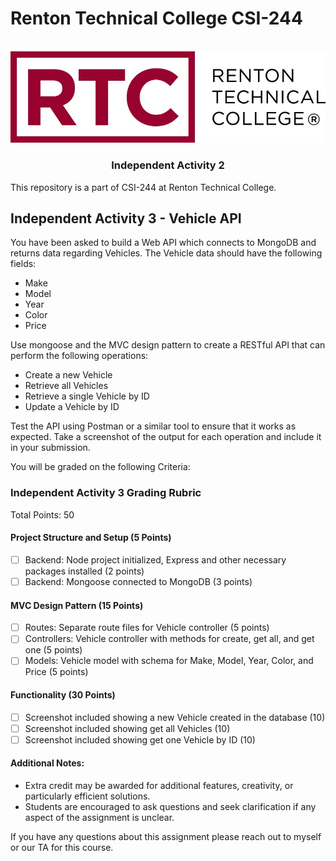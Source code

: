 # Renton Technical College CSI-244

<br />

<div align="center">  
    <img src="logo.jpg" alt="Logo">
    <h3 align="center">Independent Activity 2</h3>
</div>

This repository is a part of CSI-244 at Renton Technical College.

## Independent Activity 3 - Vehicle API

You have been asked to build a Web API which connects to MongoDB and returns data regarding Vehicles.
The Vehicle data should have the following fields:

- Make
- Model
- Year
- Color
- Price

Use mongoose and the MVC design pattern to create a RESTful API that can perform the following operations:

- Create a new Vehicle
- Retrieve all Vehicles
- Retrieve a single Vehicle by ID
- Update a Vehicle by ID

Test the API using Postman or a similar tool to ensure that it works as expected. Take a screenshot of the output for each operation and include it in your submission.

You will be graded on the following Criteria:

### Independent Activity 3 Grading Rubric

Total Points: 50

#### Project Structure and Setup (5 Points)

- [ ] Backend: Node project initialized, Express and other necessary packages installed (2 points)
- [ ] Backend: Mongoose connected to MongoDB (3 points)

#### MVC Design Pattern (15 Points)

- [ ] Routes: Separate route files for Vehicle controller (5 points)
- [ ] Controllers: Vehicle controller with methods for create, get all, and get one (5 points)
- [ ] Models: Vehicle model with schema for Make, Model, Year, Color, and Price (5 points)

#### Functionality (30 Points)

- [ ] Screenshot included showing a new Vehicle created in the database (10)
- [ ] Screenshot included showing get all Vehicles (10)
- [ ] Screenshot included showing get one Vehicle by ID (10)

#### Additional Notes:

- Extra credit may be awarded for additional features, creativity, or particularly efficient solutions.
- Students are encouraged to ask questions and seek clarification if any aspect of the assignment is unclear.

If you have any questions about this assignment please reach out to myself or our TA for this course.
